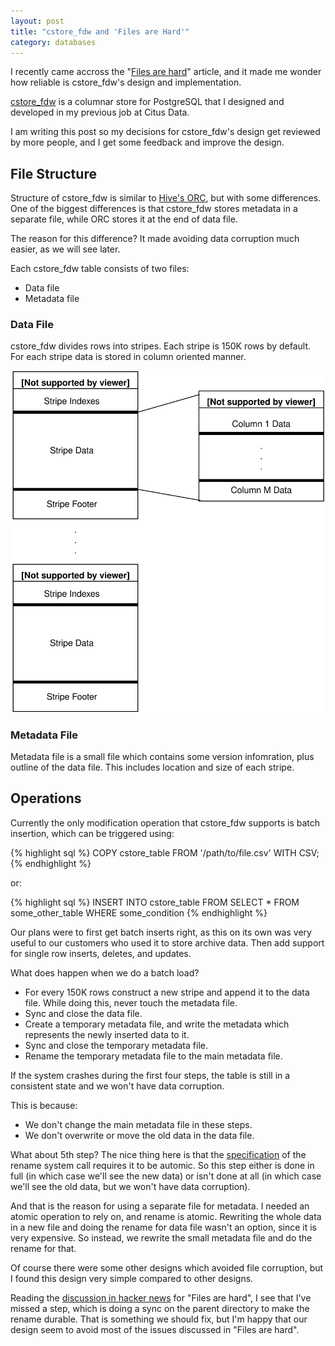 ```yaml
---
layout: post
title: "cstore_fdw and 'Files are Hard'"
category: databases
---
```


I recently came accross the "[Files are hard][files-are-hard]" article, and it
made me wonder how reliable is cstore_fdw's design and implementation.

[cstore_fdw][cstore-fdw] is a columnar store for PostgreSQL that I designed and
developed in my previous job at Citus Data.

I am writing this post so my decisions for cstore_fdw's design get reviewed by
more people, and I get some feedback and improve the design.

<!-- more -->

## File Structure

Structure of cstore\_fdw is similar to [Hive's ORC][orc], but with some differences.
One of the biggest differences is that cstore\_fdw stores metadata in a separate
file, while ORC stores it at the end of data file.

The reason for this difference? It made avoiding data corruption much easier, as
we will see later.

Each cstore\_fdw table consists of two files:

* Data file
* Metadata file


### Data File

cstore\_fdw divides rows into stripes. Each stripe is 150K rows by default. For
each stripe data is stored in column oriented manner. 

   ![cstore-layout](/images/cstore-layout.svg)


### Metadata File

Metadata file is a small file which contains some version infomration, plus
outline of the data file. This includes location and size of each stripe.


## Operations

Currently the only modification operation that cstore\_fdw supports is batch
insertion, which can be triggered using:

{% highlight sql %}
COPY cstore_table FROM '/path/to/file.csv' WITH CSV;
{% endhighlight %}

or:

{% highlight sql %}
INSERT INTO cstore_table FROM SELECT * FROM some_other_table WHERE some_condition
{% endhighlight %}

Our plans were to first get batch inserts right, as this on its own was very
useful to our customers who used it to store archive data. Then add support
for single row inserts, deletes, and updates.

What does happen when we do a batch load?

- For every 150K rows construct a new stripe and append it to the data file.
  While doing this, never touch the metadata file.
- Sync and close the data file.
- Create a temporary metadata file, and write the metadata which represents the
  newly inserted data to it.
- Sync and close the temporary metadata file.
- Rename the temporary metadata file to the main metadata file.

If the system crashes during the first four steps, the table is still in a
consistent state and we won't have data corruption.

This is because:

- We don't change the main metadata file in these steps.
- We don't overwrite or move the old data in the data file.

What about 5th step? The nice thing here is that the [specification][rename]
of the rename system call requires it to be automic. So this step either is done
in full (in which case we'll see the new data) or isn't done at all (in which
case we'll see the old data, but we won't have data corruption).

And that is the reason for using a separate file for metadata. I needed an
atomic operation to rely on, and rename is atomic. Rewriting the whole data
in a new file and doing the rename for data file wasn't an option, since it is
very expensive. So instead, we rewrite the small metadata file and do the rename
for that.

Of course there were some other designs which avoided file corruption, but I found
this design very simple compared to other designs.

Reading the [discussion in hacker news][hn] for "Files are hard", I see that
I've missed a step, which is doing a sync on the parent directory to make the
rename durable. That is something we should fix, but I'm happy that our design
seem to avoid most of the issues discussed in "Files are hard".

[files-are-hard]: http://danluu.com/file-consistency/
[cstore-fdw]: https://github.com/citusdata/cstore_fdw/
[orc]: https://cwiki.apache.org/confluence/display/Hive/LanguageManual+ORC
[rename]: http://pubs.opengroup.org/onlinepubs/009695399/functions/rename.html
[hn]: https://news.ycombinator.com/item?id=10729132
